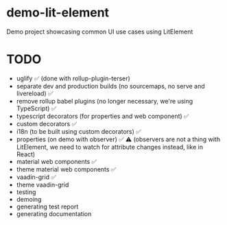 # demo-lit-element

Demo project showcasing common UI use cases using LitElement

# TODO

- uglify ✅ (done with rollup-plugin-terser)
- separate dev and production builds (no sourcemaps, no serve and livereload) ✅
- remove rollup babel plugins (no longer necessary, we're using TypeScript) ✅
- typescript decorators (for properties and web component) ✅
- custom decorators ✅
- i18n (to be built using custom decorators) ✅
- properties (on demo with observer) ✅ ⚠️ (observers are not a thing with LitElement, we need to watch for attribute changes instead, like in React)
- material web components ✅
- theme material web components ✅
- vaadin-grid ✅
- theme vaadin-grid
- testing
- demoing
- generating test report
- generating documentation
